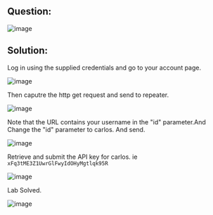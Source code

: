 ## Question:

![image](https://github.com/Nifalnasar/Portswigger-Labs/assets/141356053/c43bcf41-3f79-4a85-a1e0-151854e4faa0)

## Solution:

Log in using the supplied credentials and go to your account page.

![image](https://github.com/Nifalnasar/Portswigger-Labs/assets/141356053/d49a99a1-2018-450c-a6af-c749995da2ca)

Then caputre the http get request and send to repeater.

![image](https://github.com/Nifalnasar/Portswigger-Labs/assets/141356053/7a3f897e-5799-41bf-b3aa-d9c632a9290b)

Note that the URL contains your username in the "id" parameter.And Change the "id" parameter to carlos. And send.

![image](https://github.com/Nifalnasar/Portswigger-Labs/assets/141356053/8ad1711f-229e-4343-a5c0-39dcae995478)

Retrieve and submit the API key for carlos. ie ```xFq3tME3Z1UwrGlFwyIdOHyMgtlqk95R```

![image](https://github.com/Nifalnasar/Portswigger-Labs/assets/141356053/bdb1617e-6e03-428f-ab0d-d90f247d7f13)

Lab Solved.

![image](https://github.com/Nifalnasar/Portswigger-Labs/assets/141356053/6f282e94-89b0-4b4d-a85f-f15364718884)

